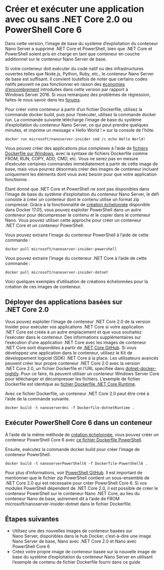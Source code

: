 # <a name="build-and-run-an-application-with-or-without-net-core-20-or-powershell-core-6"></a>Créer et exécuter une application avec ou sans .NET Core 2.0 ou PowerShell Core 6

Dans cette version, l’image de base du système d’exploitation du conteneur Nano Server a supprimé .NET Core et PowerShell, bien que .NET Core et PowerShell soient pris en charge en tant que conteneur en couche additionnel sur le conteneur Nano Server de base.  

Si votre conteneur doit exécuter du code natif ou des infrastructures ouvertes telles que Node.js, Python, Ruby, etc., le conteneur Nano Server de base est suffisant.  Il convient toutefois de noter que certains codes natifs peuvent ne pas fonctionner en raison des [économies d’encombrement](https://docs.microsoft.com/windows-server/get-started/nano-in-semi-annual-channel) introduites dans cette version par rapport à Windows Server 2016. Si vous remarquez des problèmes de régression, faites-le nous savoir dans les [forums](https://social.msdn.microsoft.com/Forums/home?forum=windowscontainers). 

Pour créer votre conteneur à partir d’un fichier Dockerfile, utilisez la commande docker build, puis pour l’exécuter, utilisez la commande docker run.  La commande suivante télécharge l’image de base du système d’exploitation du conteneur Nano Server, ce qui peut prendre quelques minutes, et imprime un message « Hello World ! » sur la console de l’hôte.

```
docker run microsoft/nanoserver-insider cmd /c echo Hello World!
```

Vous pouvez créer des applications plus complexes à l’aide de [fichiers Dockerfile sur Windows](https://docs.microsoft.com/virtualization/windowscontainers/manage-docker/manage-windows-dockerfile), avec la syntaxe de fichiers Dockerfile comme FROM, RUN, COPY, ADD, CMD, etc. Vous ne serez pas en mesure d’exécuter certaines commandes immédiatement à partir de cette image de base, mais vous pourrez désormais créer des images de conteneur incluant uniquement les éléments dont vous avez besoin pour que votre application fonctionne.

Étant donné que .NET Core et PowerShell ne sont pas disponibles dans l’image de base du système d’exploitation du conteneur Nano Server, le défi consiste à créer un conteneur dont le contenu utilise un format zip compressé. Grâce à la fonctionnalité de [création échelonnée](https://docs.docker.com/engine/userguide/eng-image/multistage-build/) disponible dans Docker 17.05, vous pouvez exploiter PowerShell dans un autre conteneur pour décompresser le contenu et le copier dans le conteneur Nano. Vous pouvez utiliser cette approche pour créer un conteneur .NET Core et un conteneur PowerShell. 

Vous pouvez extraire l’image du conteneur PowerShell à l’aide de cette commande :

```
docker pull microsoft/nanoserver-insider-powershell
```

Vous pouvez extraire l’image du conteneur .NET Core à l’aide de cette commande :

```
docker pull microsoft/nanoserver-insider-dotnet
```

Voici quelques exemples d’utilisation de créations échelonnées pour la création de ces images de conteneur.

## <a name="deploy-apps-based-on-net-core-20"></a>Déployer des applications basées sur .NET Core 2.0
Vous pouvez exploiter l’image de conteneur .NET Core 2.0 de la version Insider pour exécuter vos applications .NET Core si votre application .NET Core est créée à un autre emplacement et que vous souhaitez l’exécuter dans le conteneur.  Des informations supplémentaires sur l’exécution d’une application .NET Core avec les images de conteneur .NET Core sont disponibles à partir de [.NET Core GitHub](https://github.com/dotnet/dotnet-docker-nightly).  Si vous développez une application dans le conteneur, utilisez le Kit de développement logiciel (SDK) .NET Core à la place.  Les utilisateurs avancés peuvent créer leur propre conteneur .NET Core 2.0 avec la version .NET Core 2.0, un fichier Dockerfile et l’URL spécifiée dans [dotnet-docker-nightly](https://github.com/dotnet/dotnet-docker-nightly/tree/master/2.0). Pour ce faire, ils peuvent utiliser un conteneur Windows Server Core pour télécharger et décompresser les fichiers.  L’exemple de fichier Dockerfile est identique au [fichier Dockerfile .NET Core Runtime](https://github.com/dotnet/dotnet-docker-nightly/blob/master/2.0/runtime/nanoserver-insider/amd64/Dockerfile).


Avec ce fichier Dockerfile, un conteneur .NET Core 2.0 peut être créé à l’aide de la commande suivante.

```
docker build -t nanoserverdnc -f Dockerfile-dotnetRuntime .
```

## <a name="run-powershell-core-6-in-a-container"></a>Exécuter PowerShell Core 6 dans un conteneur
À l’aide de la même méthode de [création échelonnée](https://docs.docker.com/engine/userguide/eng-image/multistage-build/), vous pouvez créer un conteneur PowerShell Core 6 avec [ce fichier Dockerfile PowerShell](https://github.com/PowerShell/PowerShell-Docker/blob/master/release/stable/nanoserver/docker/Dockerfile).


Ensuite, exécutez la commande docker build pour créer l’image de conteneur PowerShell.

``` 
docker build -t nanoserverPowerShell6 -f Dockerfile-PowerShell6 .
```

Pour plus d’informations, voir [PowerShell GitHub](https://github.com/PowerShell/PowerShell-Docker/tree/master/release).  Il est important de mentionner que le fichier zip PowerShell contient un sous-ensemble de .NET Core 2.0 qui est nécessaire pour créer PowerShell Core 6.  Si vos modules PowerShell dépendent de .NET Core 2.0, il est possible de créer le conteneur PowerShell sur le conteneur Nano .NET Core, au lieu du conteneur Nano de base, autrement dit à l’aide de FROM microsoft/nanoserver-insider-dotnet dans le fichier Dockerfile. 

## <a name="next-steps"></a>Étapes suivantes
- Utilisez une des nouvelles images de conteneur basées sur Nano Server, disponibles dans le hub Docker, c’est-à-dire une image Nano Server de base, Nano avec .NET Core 2.0 et Nano avec PowerShell Core 6
- Créez votre propre image de conteneur basée sur la nouvelle image de base du système d’exploitation du conteneur Nano Server en utilisant l’exemple de contenu de fichier Dockerfile fourni dans ce guide 
